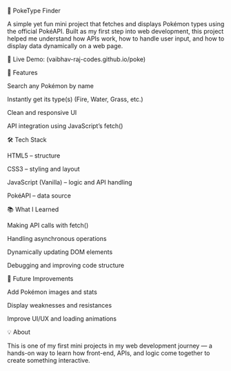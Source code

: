 🧩 PokeType Finder

A simple yet fun mini project that fetches and displays Pokémon types using the official PokéAPI.
Built as my first step into web development, this project helped me understand how APIs work, how to handle user input, and how to display data dynamically on a web page.

🔗 Live Demo: (vaibhav-raj-codes.github.io/poke)

🚀 Features

Search any Pokémon by name

Instantly get its type(s) (Fire, Water, Grass, etc.)

Clean and responsive UI

API integration using JavaScript’s fetch()

🛠️ Tech Stack

HTML5 – structure

CSS3 – styling and layout

JavaScript (Vanilla) – logic and API handling

PokéAPI – data source

📚 What I Learned

Making API calls with fetch()

Handling asynchronous operations

Dynamically updating DOM elements

Debugging and improving code structure

🎯 Future Improvements

Add Pokémon images and stats

Display weaknesses and resistances

Improve UI/UX and loading animations

💡 About

This is one of my first mini projects in my web development journey — a hands-on way to learn how front-end, APIs, and logic come together to create something interactive.
